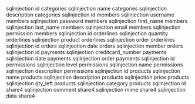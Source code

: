 sqlinjection	id	              categories
sqlinjection	name	            categories
sqlinjection	description	      categories
sqlinjection	id	              members
sqlinjection	username	        members
sqlinjection	password	        members
sqlinjection	first_name	      members
sqlinjection	last_name	        members
sqlinjection	email	            members
sqlinjection	permission	      members
sqlinjection	id	              orderlines
sqlinjection	quantity	        orderlines
sqlinjection	product	          orderlines
sqlinjection	order	            orderlines
sqlinjection	id	              orders
sqlinjection	date	            orders
sqlinjection	member	          orders
sqlinjection	id	              payments
sqlinjection	creditcard_number	payments
sqlinjection	date	            payments
sqlinjection	order	            payments
sqlinjection	id	              permissions
sqlinjection	level	            permissions
sqlinjection	name	            permissions
sqlinjection	description	      permissions
sqlinjection	id	              products
sqlinjection	name	            products
sqlinjection	description	      products
sqlinjection	price	            products
sqlinjection	qty_left	        products
sqlinjection	category	        products
sqlinjection	id	              share4
sqlinjection	comment	          share4
sqlinjection	mime	            share4
sqlinjection	data	            share4
